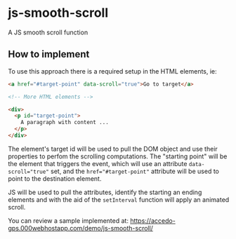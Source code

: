 # js-smooth-scroll
A JS smooth scroll function

## How to implement

To use this approach there is a required setup in the HTML elements, ie:

```html
<a href="#target-point" data-scroll="true">Go to target</a>

<!-- More HTML elements -->

<div>
  <p id="target-point">
    A paragraph with content ...
  </p>
</div>
```
The element's target id will be used to pull the DOM object and use their properties to perfom the scrolling computations. The "starting point" will be the element that triggers the event, which will use an attribute <code>data-scroll="true"</code> set, and the <code>href="#target-point"</code> attribute will be used to point to the destination element.

JS will be used to pull the attributes, identify the starting an ending elements and with the aid of the <code>setInterval</code> function will apply an animated scroll.

You can review a sample implemented at: https://accedo-gps.000webhostapp.com/demo/js-smooth-scroll/
